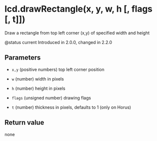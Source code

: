 # lcd.drawRectangle(x, y, w, h [, flags [, t]])



Draw a rectangle from top left corner (x,y) of specified width and height

@status current Introduced in 2.0.0, changed in 2.2.0


## Parameters

* `x,y` (positive numbers) top left corner position

* `w` (number) width in pixels

* `h` (number) height in pixels

* `flags` (unsigned number) drawing flags

* `t` (number) thickness in pixels, defaults to 1 (only on Horus)



## Return value

none

